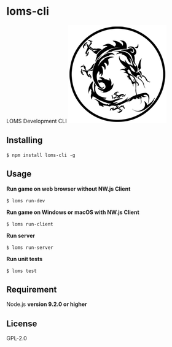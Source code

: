 # loms-cli
LOMS Development CLI
![icon](https://raw.githubusercontent.com/SkyHarp/LegendOfMountainSea/master/LOMS.png)

## Installing
```
$ npm install loms-cli -g
```

## Usage
**Run game on web browser without NW.js Client**
```
$ loms run-dev
```
**Run game on Windows or macOS with NW.js Client**
```
$ loms run-client
```

**Run server**
```
$ loms run-server
```

**Run unit tests**
```
$ loms test
```

## Requirement
Node.js **version 9.2.0 or higher**

## License
GPL-2.0
